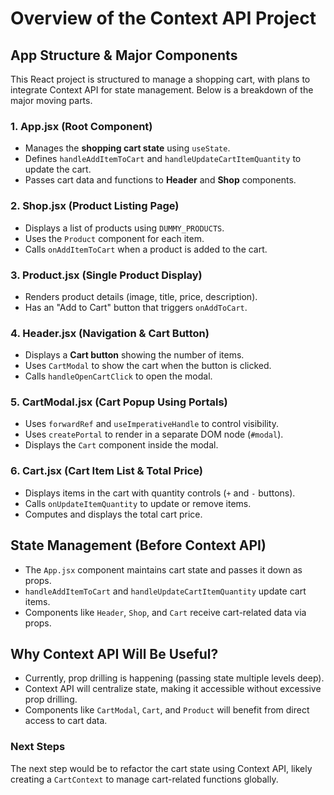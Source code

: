 # Overview of the Context API Project

## App Structure & Major Components
This React project is structured to manage a shopping cart, with plans to integrate Context API for state management. Below is a breakdown of the major moving parts.

### **1. App.jsx (Root Component)**
- Manages the **shopping cart state** using `useState`.
- Defines `handleAddItemToCart` and `handleUpdateCartItemQuantity` to update the cart.
- Passes cart data and functions to **Header** and **Shop** components.

### **2. Shop.jsx (Product Listing Page)**
- Displays a list of products using `DUMMY_PRODUCTS`.
- Uses the `Product` component for each item.
- Calls `onAddItemToCart` when a product is added to the cart.

### **3. Product.jsx (Single Product Display)**
- Renders product details (image, title, price, description).
- Has an "Add to Cart" button that triggers `onAddToCart`.

### **4. Header.jsx (Navigation & Cart Button)**
- Displays a **Cart button** showing the number of items.
- Uses `CartModal` to show the cart when the button is clicked.
- Calls `handleOpenCartClick` to open the modal.

### **5. CartModal.jsx (Cart Popup Using Portals)**
- Uses `forwardRef` and `useImperativeHandle` to control visibility.
- Uses `createPortal` to render in a separate DOM node (`#modal`).
- Displays the `Cart` component inside the modal.

### **6. Cart.jsx (Cart Item List & Total Price)**
- Displays items in the cart with quantity controls (`+` and `-` buttons).
- Calls `onUpdateItemQuantity` to update or remove items.
- Computes and displays the total cart price.

## **State Management (Before Context API)**
- The `App.jsx` component maintains cart state and passes it down as props.
- `handleAddItemToCart` and `handleUpdateCartItemQuantity` update cart items.
- Components like `Header`, `Shop`, and `Cart` receive cart-related data via props.

## **Why Context API Will Be Useful?**
- Currently, prop drilling is happening (passing state multiple levels deep).
- Context API will centralize state, making it accessible without excessive prop drilling.
- Components like `CartModal`, `Cart`, and `Product` will benefit from direct access to cart data.

### **Next Steps**
The next step would be to refactor the cart state using Context API, likely creating a `CartContext` to manage cart-related functions globally.

